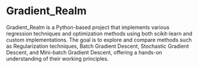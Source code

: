 # Gradient_Realm

Gradient_Realm is a Python-based project that implements various regression techniques and optimization methods using both scikit-learn and custom implementations. The goal is to explore and compare methods such as Regularization techniques, Batch Gradient Descent, Stochastic Gradient Descent, and Mini-batch Gradient Descent, offering a hands-on understanding of their working principles.
